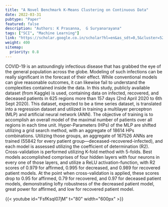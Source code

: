 ```yaml
---
title: "A Novel Benchmark K-Means Clustering on Continuous Data"
date: 2022-03-31
pubtype: "Paper"
featured: false
description: "Authors: K Prasanna,  G Suryanarayana"
tags: ["SCI", "Machine Learning"]
link: "https://scholar.google.co.in/scholar?hl=en&as_sdt=0,5&cluster=5240573507557811657"
weight: 400
sitemap:
  priority: 0.8
---
```


COVID-19 is an astoundingly infectious disease that has grabbed the eye of the general population across the globe. Modeling of such infections can be really significant in the forecast of their effect. While conventional models can give reasonable outcomes, it can likewise fail to understand the complexities contained inside the data. In this study, publicly available dataset (from Kaggle) is used, containing data on infected, recovered, and deceased patients in 625 regions more than 157 days (2nd April 2020 to 6th Sept 2020). This dataset, expected to be a time series dataset, is translated into a regression dataset and utilized in training a multilayer perceptron (MLP) and artificial neural network (ANN). The objective of training is to accomplish an overall model of the maximal number of patients over all regions in each time unit. Hyper-Parameters (HPs) of the MLP are shifted utilizing a grid search method, with an aggregate of 18614 HPs combinations. Utilizing those groups, an aggregate of 167526 ANNs are trained (55842 for every patient group—deceased-recovered-infected), and each model is assessed utilizing the coefficient of determination (R2). Cross-validation is performed utilizing K-fold method with 5-folds. Best models accomplished comprises of four hidden layers with four neurons in every one of those layers, and utilize a ReLU activation-function, with R2 scores of 0.979 for affirmed, 0.995 for decreased, and 0.989 for recovered patient models. At the point when cross-validation is applied, these scores drop to 0.95 for affirmed, 0.79 for recovered, and 0.97 for deceased patient models, demonstrating lofty robustness of the decreased patient model, great power for affirmed, and low for recovered patient model.

{{< youtube id="FsfKsqI07jM" t="80" width="600px" >}}
